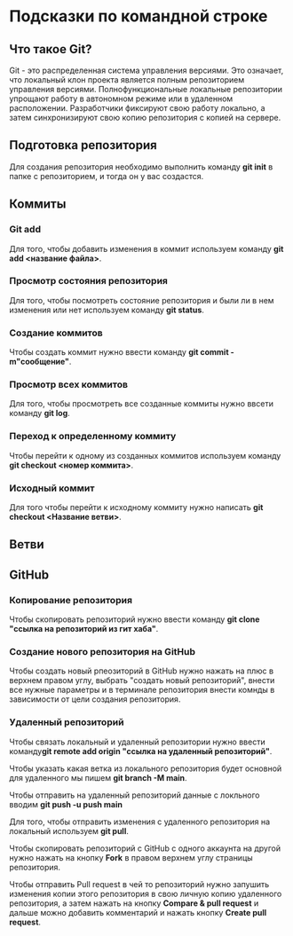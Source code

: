 # Подсказки по командной строке

## Что такое Git?
Git - это распределенная система управления версиями. Это означает, что локальный клон проекта является полным репозиторием управления версиями. Полнофункциональные локальные репозитории упрощают работу в автономном режиме или в удаленном расположении. Разработчики фиксируют свою работу локально, а затем синхронизируют свою копию репозитория с копией на сервере.

## Подготовка репозитория
Для создания репозитория необходимо выполнить команду **git init** в папке с репозиторием, и тогда он у вас создастся.

## Коммиты

### Git add

Для того, чтобы добавить изменения в коммит используем команду **git add <название файла>**.

### Просмотр состояния репозитория

Для того, чтобы посмотреть состояние репозитория и были ли в нем изменения или нет используем команду **git status**.

### Создание коммитов

Чтобы создать коммит нужно ввести команду **git commit -m"сообщение"**.

### Просмотр всех коммитов

Для того, чтобы просмотреть все созданные коммиты нужно ввсети команду **git log**.

### Переход к определенному коммиту

Чтобы перейти к одному из созданных коммитов используем команду **git checkout <номер коммита>**.

### Исходный коммит

Для того чтобы перейти к исходному коммиту нужно написать **git checkout <Название ветви>**.

## Ветви

## GitHub

### Копирование репозитория

Чтобы скопировать репозиторий нужно ввести команду **git clone "ссылка на репозиторий из гит хаба"**.

### Создание нового репозитория на GitHub

Чтобы создать новый рпеозиторий в GitHub нужно нажать на плюс в верхнем правом углу, выбрать "создать новый репозиторий", внести все нужные параметры и в терминале репозитория внести комнды в зависимости от цели создания репозитория.

### Удаленный репозиторий 
Чтобы связать локальный и удаленный репозитории нужно ввести команду**git remote add origin "ссылка на удаленный репозиторий"**.

Чтобы указать какая ветка из локального репозитория будет основной для удаленного мы пишем **git branch -M main**.

Чтобы отправить на удаленный репозиторий данные с локльного вводим **git push -u push main**

Для того, чтобы отправить изменения с удаленного репозитория на локальный используем **git pull**.

Чтобы скопировать репозиторий с GitHub с одного аккаунта на другой нужно нажать на кнопку **Fork** в правом верхнем углу страницы репозитория.

Чтобы отправить Pull request в чей то репозиторий нужно запушить изменения копии этого репозитория в свою личную копию удаленного репозитория, а затем нажать на кнопку **Compare & pull request** и дальше можно добавить комментарий и нажать кнопку **Create pull request**.


